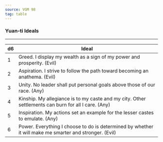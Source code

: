 ```yaml
---
source: VGM 98
tag: table
---
```


### Yuan-ti Ideals
---
|d6|Ideal|
|----|------------|
|1|Greed. I display my wealth as a sign of my power and prosperity. (Evil)|
|2|Aspiration. I strive to follow the path toward becoming an anathema. (Evil)|
|3|Unity. No leader shall put personal goals above those of our race. (Any)|
|4|Kinship. My allegiance is to my caste and my city. Other settlements can burn for all I care. (Any)|
|5|Inspiration. My actions set an example for the lesser castes to emulate. (Any)|
|6|Power. Everything I choose to do is determined by whether it will make me smarter and stronger. (Evil)|
